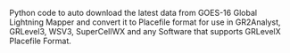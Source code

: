 Python code to auto download the latest data from GOES-16 Global Lightning Mapper and convert it to Placefile format for use in GR2Analyst, GRLevel3, WSV3, SuperCellWX and any Software that supports GRLevelX Placefile Format.
